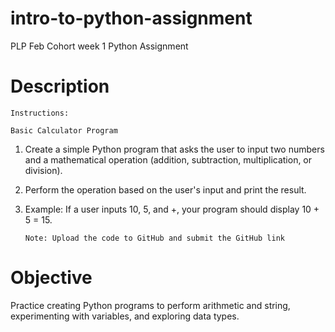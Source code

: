 # intro-to-python-assignment

PLP Feb Cohort week 1 Python Assignment

# Description

    Instructions:

    Basic Calculator Program

1.  Create a simple Python program that asks the user to input two numbers and a mathematical operation (addition, subtraction, multiplication, or division).
2.  Perform the operation based on the user's input and print the result.
3.  Example: If a user inputs 10, 5, and +, your program should display 10 + 5 = 15.

        Note: Upload the code to GitHub and submit the GitHub link

# Objective

Practice creating Python programs to perform arithmetic and string, experimenting with variables, and exploring data types.
